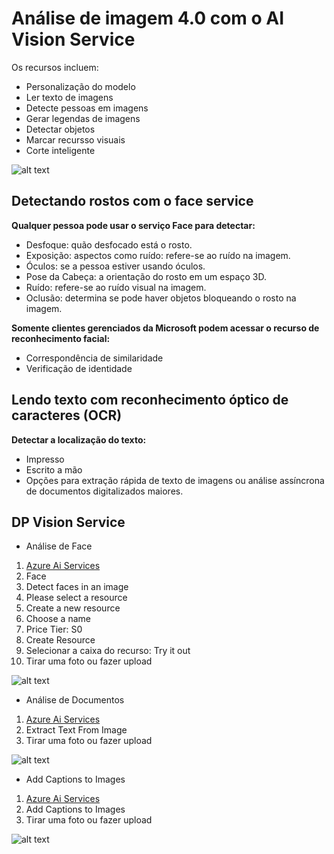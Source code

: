 # Análise de imagem 4.0 com o AI Vision Service

Os recursos incluem:

- Personalização do modelo
- Ler texto de imagens
- Detecte pessoas em imagens
- Gerar legendas de imagens
- Detectar objetos
- Marcar recursso visuais
- Corte inteligente

![alt text](image.png)


## Detectando rostos com o face service

__Qualquer pessoa pode usar o serviço Face para detectar:__

- Desfoque: quão desfocado está o rosto.
- Exposição: aspectos como ruído: refere-se ao ruído na imagem.
- Óculos: se a pessoa estiver usando óculos.
- Pose da Cabeça: a orientação do rosto em um espaço 3D.
- Ruído: refere-se ao ruído visual na imagem.
- Oclusão: determina se pode haver objetos bloqueando o rosto na imagem.

__Somente clientes gerenciados da Microsoft podem acessar o recurso de reconhecimento facial:__

- Correspondência de similaridade
- Verificação de identidade


## Lendo texto com reconhecimento óptico de caracteres (OCR)

__Detectar a localização do texto:__

- Impresso
- Escrito a mão
- Opções para extração rápida de texto de imagens ou análise assíncrona de documentos digitalizados maiores.



## DP Vision Service

- Análise de Face

1. [Azure Ai Services](https://portal.vision.cognitive.azure.com/gallery/featured)
2. Face
3. Detect faces in an image
4. Please select a resource
5. Create a new resource
6. Choose a name
7. Price Tier: S0
8. Create Resource
9. Selecionar a caixa do recurso: Try it out
10. Tirar uma foto ou fazer upload

![alt text](./outputs/image-1.png)

- Análise de Documentos

1. [Azure Ai Services](https://portal.vision.cognitive.azure.com/demo/extract-text-from-images)
2. Extract Text From Image
3. Tirar uma foto ou fazer upload

![alt text](./outputs/image-2.png)


- Add Captions to Images

1. [Azure Ai Services](https://portal.vision.cognitive.azure.com/demo/extract-text-from-images)
2. Add Captions to Images
3. Tirar uma foto ou fazer upload

![alt text](./outputs/image-3.png)

